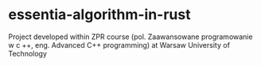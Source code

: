 # essentia-algorithm-in-rust
Project developed within ZPR course (pol. Zaawansowane programowanie w c ++, eng. Advanced C++ programming) at Warsaw University of Technology
